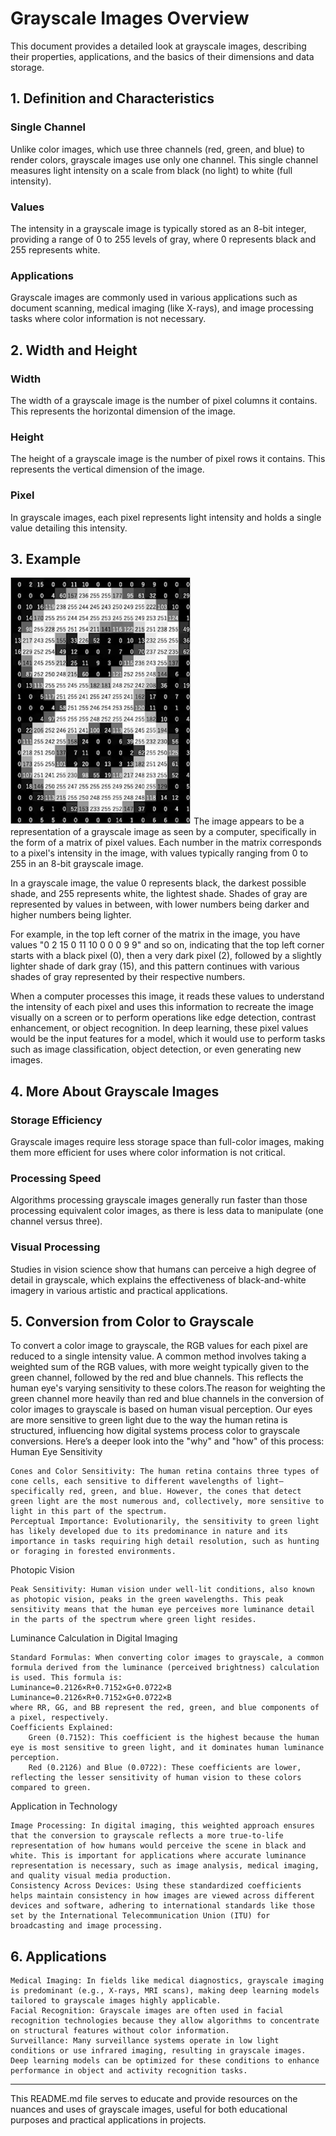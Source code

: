 # Grayscale Images Overview

This document provides a detailed look at grayscale images, describing their properties, applications, and the basics of their dimensions and data storage.

## 1. Definition and Characteristics

### Single Channel
Unlike color images, which use three channels (red, green, and blue) to render colors, grayscale images use only one channel. This single channel measures light intensity on a scale from black (no light) to white (full intensity).

### Values
The intensity in a grayscale image is typically stored as an 8-bit integer, providing a range of 0 to 255 levels of gray, where 0 represents black and 255 represents white.

### Applications
Grayscale images are commonly used in various applications such as document scanning, medical imaging (like X-rays), and image processing tasks where color information is not necessary.

## 2. Width and Height

### Width
The width of a grayscale image is the number of pixel columns it contains. This represents the horizontal dimension of the image.

### Height
The height of a grayscale image is the number of pixel rows it contains. This represents the vertical dimension of the image.

### Pixel
In grayscale images, each pixel represents light intensity and holds a single value detailing this intensity.

## 3. Example 
![Grayscale Matrix](images/8_withvalues.png "Grayscale Pixel Values")
The image appears to be a representation of a grayscale image as seen by a computer, specifically in the form of a matrix of pixel values. Each number in the matrix corresponds to a pixel's intensity in the image, with values typically ranging from 0 to 255 in an 8-bit grayscale image.

In a grayscale image, the value 0 represents black, the darkest possible shade, and 255 represents white, the lightest shade. Shades of gray are represented by values in between, with lower numbers being darker and higher numbers being lighter.

For example, in the top left corner of the matrix in the image, you have values "0 2 15 0 11 10 0 0 0 9 9" and so on, indicating that the top left corner starts with a black pixel (0), then a very dark pixel (2), followed by a slightly lighter shade of dark gray (15), and this pattern continues with various shades of gray represented by their respective numbers.

When a computer processes this image, it reads these values to understand the intensity of each pixel and uses this information to recreate the image visually on a screen or to perform operations like edge detection, contrast enhancement, or object recognition. In deep learning, these pixel values would be the input features for a model, which it would use to perform tasks such as image classification, object detection, or even generating new images.

## 4. More About Grayscale Images

### Storage Efficiency
Grayscale images require less storage space than full-color images, making them more efficient for uses where color information is not critical.

### Processing Speed
Algorithms processing grayscale images generally run faster than those processing equivalent color images, as there is less data to manipulate (one channel versus three).

### Visual Processing
Studies in vision science show that humans can perceive a high degree of detail in grayscale, which explains the effectiveness of black-and-white imagery in various artistic and practical applications.

## 5. Conversion from Color to Grayscale

To convert a color image to grayscale, the RGB values for each pixel are reduced to a single intensity value. A common method involves taking a weighted sum of the RGB values, with more weight typically given to the green channel, followed by the red and blue channels. This reflects the human eye's varying sensitivity to these colors.The reason for weighting the green channel more heavily than red and blue channels in the conversion of color images to grayscale is based on human visual perception. Our eyes are more sensitive to green light due to the way the human retina is structured, influencing how digital systems process color to grayscale conversions. Here’s a deeper look into the "why" and "how" of this process:
Human Eye Sensitivity

    Cones and Color Sensitivity: The human retina contains three types of cone cells, each sensitive to different wavelengths of light—specifically red, green, and blue. However, the cones that detect green light are the most numerous and, collectively, more sensitive to light in this part of the spectrum.
    Perceptual Importance: Evolutionarily, the sensitivity to green light has likely developed due to its predominance in nature and its importance in tasks requiring high detail resolution, such as hunting or foraging in forested environments.

Photopic Vision

    Peak Sensitivity: Human vision under well-lit conditions, also known as photopic vision, peaks in the green wavelengths. This peak sensitivity means that the human eye perceives more luminance detail in the parts of the spectrum where green light resides.

Luminance Calculation in Digital Imaging

    Standard Formulas: When converting color images to grayscale, a common formula derived from the luminance (perceived brightness) calculation is used. This formula is:
    Luminance=0.2126×R+0.7152×G+0.0722×B
    Luminance=0.2126×R+0.7152×G+0.0722×B
    where RR, GG, and BB represent the red, green, and blue components of a pixel, respectively.
    Coefficients Explained:
        Green (0.7152): This coefficient is the highest because the human eye is most sensitive to green light, and it dominates human luminance perception.
        Red (0.2126) and Blue (0.0722): These coefficients are lower, reflecting the lesser sensitivity of human vision to these colors compared to green.

Application in Technology

    Image Processing: In digital imaging, this weighted approach ensures that the conversion to grayscale reflects a more true-to-life representation of how humans would perceive the scene in black and white. This is important for applications where accurate luminance representation is necessary, such as image analysis, medical imaging, and quality visual media production.
    Consistency Across Devices: Using these standardized coefficients helps maintain consistency in how images are viewed across different devices and software, adhering to international standards like those set by the International Telecommunication Union (ITU) for broadcasting and image processing.


## 6. Applications

    Medical Imaging: In fields like medical diagnostics, grayscale imaging is predominant (e.g., X-rays, MRI scans), making deep learning models tailored to grayscale images highly applicable.
    Facial Recognition: Grayscale images are often used in facial recognition technologies because they allow algorithms to concentrate on structural features without color information.
    Surveillance: Many surveillance systems operate in low light conditions or use infrared imaging, resulting in grayscale images. Deep learning models can be optimized for these conditions to enhance performance in object and activity recognition tasks.

---

This README.md file serves to educate and provide resources on the nuances and uses of grayscale images, useful for both educational purposes and practical applications in projects.
